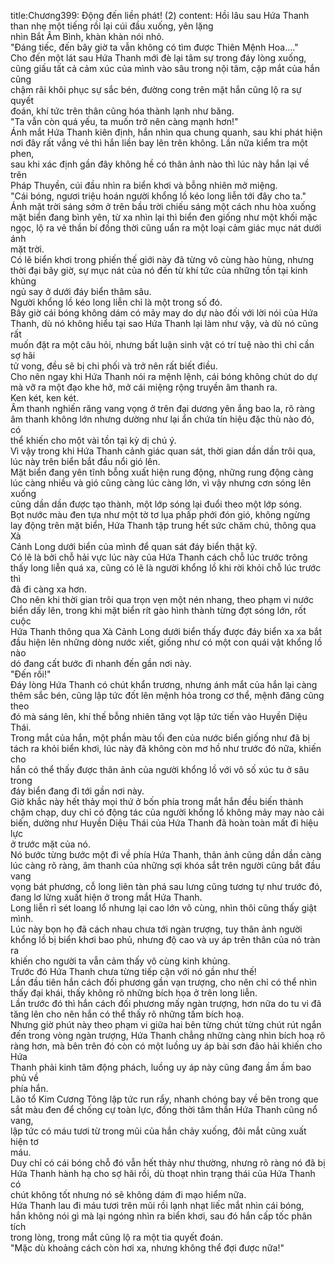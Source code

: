 title:Chương399: Động đến liền phát! (2)
content:
Hồi lâu sau Hứa Thanh than nhẹ một tiếng rồi lại cúi đầu xuống, yên lặng<br>nhìn Bắt Âm Bình, khàn khàn nói nhỏ.<br>"Đáng tiếc, đến bây giờ ta vẫn không có tìm được Thiên Mệnh Hoa...."<br>Cho đến một lát sau Hứa Thanh mới đè lại tâm sự trong đáy lòng xuống,<br>cũng giấu tất cả cảm xúc của mình vào sâu trong nội tâm, cặp mắt của hắn cũng<br>chậm rãi khôi phục sự sắc bén, đường cong trên mặt hắn cũng lộ ra sự quyết<br>đoán, khí tức trên thân cũng hóa thành lạnh như băng.<br>"Ta vẫn còn quá yếu, ta muốn trở nên càng mạnh hơn!"<br>Ánh mắt Hứa Thanh kiên định, hắn nhìn qua chung quanh, sau khi phát hiện<br>nơi đây rất vắng vẻ thì hắn liền bay lên trên không. Lần nữa kiểm tra một phen,<br>sau khi xác định gần đây không hề có thân ảnh nào thì lúc này hắn lại về trên<br>Pháp Thuyền, cúi đầu nhìn ra biển khơi và bỗng nhiên mở miệng.<br>"Cái bóng, ngươi triệu hoán người khổng lồ kéo long liễn tới đây cho ta."<br>Ánh mặt trời sáng sớm ở trên bầu trời chiếu sáng một cách nhu hòa xuống<br>mặt biển đang bình yên, từ xa nhìn lại thì biển đen giống như một khối mặc<br>ngọc, lộ ra vẻ thần bí đồng thời cũng uẩn ra một loại cảm giác mục nát dưới ánh<br>mặt trời.<br>Có lẽ biển khơi trong phiến thế giới này đã từng vô cùng hào hùng, nhưng<br>thời đại bây giờ, sự mục nát của nó đến từ khí tức của những tồn tại kinh khủng<br>ngủ say ở dưới đáy biển thâm sâu.<br>Người khổng lồ kéo long liễn chỉ là một trong số đó.<br>Bây giờ cái bóng không dám có mảy may do dự nào đối với lời nói của Hứa<br>Thanh, dù nó không hiểu tại sao Hứa Thanh lại làm như vậy, và dù nó cũng rất<br>muốn đặt ra một câu hỏi, nhưng bất luận sinh vật có trí tuệ nào thì chỉ cần sợ hãi<br>tử vong, đều sẽ bị chi phối và trở nên rất biết điều.<br>Cho nên ngay khi Hứa Thanh nói ra mệnh lệnh, cái bóng không chút do dự<br>mà vỡ ra một đạo khe hở, mở cái miệng rộng truyền âm thanh ra.<br>Ken két, ken két.<br>Âm thanh nghiến răng vang vọng ở trên đại dương yên ắng bao la, rõ ràng<br>âm thanh không lớn nhưng dường như lại ẩn chứa tín hiệu đặc thù nào đó, có<br>thể khiến cho một vài tồn tại kỳ dị chú ý.<br>Vì vậy trong khi Hứa Thanh cảnh giác quan sát, thời gian dần dần trôi qua,<br>lúc này trên biển bắt đầu nổi gió lên.<br>Mặt biển đang yên tĩnh bỗng xuất hiện rung động, những rung động càng<br>lúc càng nhiều và gió cũng càng lúc càng lớn, vì vậy nhưng cơn sóng lên xuống<br>cũng dần dần được tạo thành, một lớp sóng lại đuổi theo một lớp sóng.<br>Bọt nước màu đen tựa như một tờ tơ lụa phấp phới đón gió, không ngừng<br>lay động trên mặt biển, Hứa Thanh tập trung hết sức chăm chú, thông qua Xà<br>Cảnh Long dưới biển của mình để quan sát đáy biển thật kỹ.<br>Có lẽ là bởi chỗ hải vực lúc này của Hứa Thanh cách chỗ lúc trước trông<br>thấy long liễn quá xa, cũng có lẽ là người khổng lồ khi rời khỏi chỗ lúc trước thì<br>đã đi càng xa hơn.<br>Cho nên khi thời gian trôi qua trọn vẹn một nén nhang, theo phạm vi nước<br>biển dấy lên, trong khi mặt biển rít gào hình thành từng đợt sóng lớn, rốt cuộc<br>Hứa Thanh thông qua Xà Cảnh Long dưới biển thấy được đáy biển xa xa bắt<br>đầu hiện lên những dòng nước xiết, giống như có một con quái vật khổng lồ nào<br>dó đang cất bước đi nhanh đến gần nơi này.<br>"Đến rồi!"<br>Đáy lòng Hứa Thanh có chút khẩn trương, nhưng ánh mắt của hắn lại càng<br>thêm sắc bén, cũng lập tức đốt lên mệnh hỏa trong cơ thể, mệnh đăng cũng theo<br>đó mà sáng lên, khí thế bỗng nhiên tăng vọt lập tức tiến vào Huyền Diệu Thái.<br>Trong mắt của hắn, một phần màu tối đen của nước biển giống như đã bị<br>tách ra khỏi biển khơi, lúc này đã không còn mơ hồ như trước đó nữa, khiến cho<br>hắn có thể thấy được thân ảnh của người khổng lồ với vô số xúc tu ở sâu trong<br>đáy biển đang đi tới gần nơi này.<br>Giờ khắc này hết thảy mọi thứ ở bốn phía trong mắt hắn đều biến thành<br>chậm chạp, duy chỉ có động tác của người khổng lồ không mảy may nào cải<br>biến, dường như Huyền Diệu Thái của Hứa Thanh đã hoàn toàn mất đi hiệu lực<br>ở trước mặt của nó.<br>Nó bước từng bước một đi về phía Hứa Thanh, thân ảnh cũng dần dần càng<br>lúc càng rõ ràng, âm thanh của những sợi khóa sắt trên người cũng bắt đầu vang<br>vọng bát phương, cỗ long liên tàn phá sau lưng cũng tương tự như trước đó,<br>đang lơ lửng xuất hiện ở trong mắt Hứa Thanh.<br>Long liễn rỉ sét loang lổ nhưng lại cao lớn vô cùng, nhìn thôi cũng thấy giật<br>mình.<br>Lúc này bọn họ đã cách nhau chưa tới ngàn trượng, tuy thân ảnh người<br>khổng lồ bị biển khơi bao phủ, nhưng độ cao và uy áp trên thân của nó tràn ra<br>khiến cho người ta vẫn cảm thấy vô cùng kinh khủng.<br>Trước đó Hứa Thanh chưa từng tiếp cận với nó gần như thế!<br>Lần đầu tiên hắn cách đối phương gần vạn trượng, cho nên chỉ có thể nhìn<br>thấy đại khái, thấy không rõ những bích họa ở trên long liễn.<br>Lần trước đó thì hắn cách đối phương mấy ngàn trượng, hơn nữa do tu vi đã<br>tăng lên cho nên hắn có thể thấy rõ những tấm bích hoạ.<br>Nhưng giờ phút này theo phạm vi giữa hai bên từng chút từng chút rút ngắn<br>đến trong vòng ngàn trượng, Hứa Thanh chẳng những càng nhìn bích hoạ rõ<br>ràng hơn, mà bên trên đó còn có một luồng uy áp bài sơn đảo hải khiến cho Hứa<br>Thanh phải kinh tâm động phách, luồng uy áp này cũng đang ầm ầm bao phủ về<br>phía hắn.<br>Lão tổ Kim Cương Tông lập tức run rẩy, nhanh chóng bay về bên trong que<br>sắt màu đen để chống cự toàn lực, đồng thời tâm thần Hứa Thanh cũng nổ vang,<br>lập tức có máu tươi từ trong mũi của hắn chảy xuống, đôi mắt cũng xuất hiện tơ<br>máu.<br>Duy chỉ có cái bóng chỗ đó vẫn hết thảy như thường, nhưng rõ ràng nó đã bị<br>Hứa Thanh hành hạ cho sợ hãi rồi, dù thoạt nhìn trạng thái của Hứa Thanh có<br>chút không tốt nhưng nó sẽ không dám đi mạo hiểm nữa.<br>Hứa Thanh lau đi máu tươi trên mũi rồi lạnh nhạt liếc mắt nhìn cái bóng,<br>hắn không nói gì mà lại ngóng nhìn ra biển khơi, sau đó hắn cấp tốc phân tích<br>trong lòng, trong mắt cũng lộ ra một tia quyết đoán.<br>"Mặc dù khoảng cách còn hơi xa, nhưng không thể đợi được nữa!"
